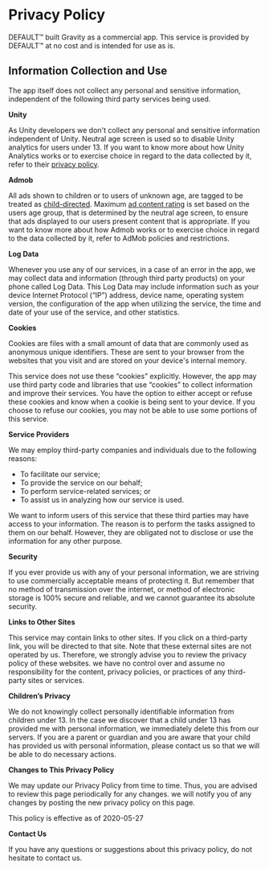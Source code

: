 # Privacy Policy

DEFAULT™ built Gravity as a commercial app. 
This service is provided by DEFAULT™ at no cost and is intended for use as is. 

Information Collection and Use
------------------------------

The app itself does not collect any personal and sensitive information, independent of the following third party services being used.

**Unity**

As Unity developers we don't collect any personal and sensitive information independent of Unity. 
Neutral age screen is used so to disable Unity analytics for users under 13.
If you want to know more about how Unity Analytics works or to exercise choice in regard to the data collected by it, refer to their [privacy policy](https://unity3d.com/legal/privacy-policy).

**Admob**

All ads shown to children or to users of unknown age, are tagged to be treated as [child-directed](https://support.google.com/admob/answer/6219315?hl=en). 
Maximum [ad content rating](https://support.google.com/admob/answer/6219315) is set based on the users age group, that is determined by the neutral age screen, to ensure that ads displayed to our users present content that is appropriate.
If you want to know more about how Admob works or to exercise choice in regard to the data collected by it, refer to AdMob policies and restrictions.

**Log Data**

Whenever you use any of our services, in a case of an error in the app, we may collect data and information (through third party products) on your phone called Log Data. This Log Data may include information such as your device Internet Protocol (“IP”) address, device name, operating system version, the configuration of the app when utilizing the service, the time and date of your use of the service, and other statistics.

**Cookies**

Cookies are files with a small amount of data that are commonly used as anonymous unique identifiers. These are sent to your browser from the websites that you visit and are stored on your device's internal memory.

This service does not use these “cookies” explicitly. However, the app may use third party code and libraries that use “cookies” to collect information and improve their services. You have the option to either accept or refuse these cookies and know when a cookie is being sent to your device. If you choose to refuse our cookies, you may not be able to use some portions of this service.

**Service Providers**

We may employ third-party companies and individuals due to the following reasons:

*   To facilitate our service;
*   To provide the service on our behalf;
*   To perform service-related services; or
*   To assist us in analyzing how our service is used.

We want to inform users of this service that these third parties may have access to your information. The reason is to perform the tasks assigned to them on our behalf. However, they are obligated not to disclose or use the information for any other purpose.

**Security**

If you ever provide us with any of your personal information, we are striving to use commercially acceptable means of protecting it. But remember that no method of transmission over the internet, or method of electronic storage is 100% secure and reliable, and we cannot guarantee its absolute security.

**Links to Other Sites**

This service may contain links to other sites. If you click on a third-party link, you will be directed to that site. Note that these external sites are not operated by us. Therefore, we strongly advise you to review the privacy policy of these websites. we have no control over and assume no responsibility for the content, privacy policies, or practices of any third-party sites or services.

**Children’s Privacy**

We do not knowingly collect personally identifiable information from children under 13. In the case we discover that a child under 13 has provided me with personal information, we immediately delete this from our servers. If you are a parent or guardian and you are aware that your child has provided us with personal information, please contact us so that we will be able to do necessary actions.

**Changes to This Privacy Policy**

We may update our Privacy Policy from time to time. Thus, you are advised to review this page periodically for any changes. we will notify you of any changes by posting the new privacy policy on this page.

This policy is effective as of 2020-05-27

**Contact Us**

If you have any questions or suggestions about this privacy policy, do not hesitate to contact us.
